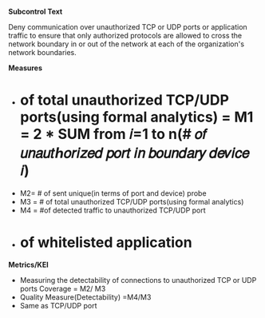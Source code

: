 **Subcontrol Text**

Deny communication over unauthorized TCP or UDP ports or application traffic to ensure that only authorized protocols are allowed to cross the network boundary in or out of the network at each of the organization's network boundaries.


**Measures**

* # of total unauthorized TCP/UDP ports(using formal analytics) = M1 = 2 * SUM from 𝑖=1 to n(# 𝑜𝑓 𝑢𝑛𝑎𝑢𝑡ℎ𝑜𝑟𝑖𝑧𝑒𝑑 𝑝𝑜𝑟𝑡 𝑖𝑛 𝑏𝑜𝑢𝑛𝑑𝑎𝑟𝑦 𝑑𝑒𝑣𝑖𝑐𝑒 𝑖)
* M2= # of sent unique(in terms of port and device) probe
* M3 = # of total unauthorized TCP/UDP ports(using formal analytics)
* M4 = #of detected traffic to unauthorized TCP/UDP port
* # of whitelisted application


**Metrics/KEI**

* Measuring the detectability of connections to unauthorized TCP or UDP ports Coverage = M2/ M3
* Quality Measure(Detectability) =M4/M3
* Same as TCP/UDP port
